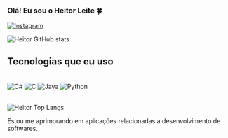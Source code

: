 
### Olá! Eu sou o Heitor Leite 🍀

[![Instagram](https://img.shields.io/badge/Instagram-E4405F?style=for-the-badge&logo=instagram&logoColor=white)](https://www.instagram.com/heitorr.lt/)

![Heitor GitHub stats](https://github-readme-stats.vercel.app/api?username=HeitorLeite&show_icons=true&theme=dark)

## Tecnologias que eu uso

<div style="display: inline_block"><br/>
<img align="center" alt="C#" src="https://img.shields.io/badge/C%23-239120?style=for-the-badge&logo=c-sharp&logoColor=white">
<img align="center" alt="C" src="https://img.shields.io/badge/C%23-239120?style=for-the-badge&logo=c-sharp&logoColor=white">
<img align="center" alt="Java" src="https://img.shields.io/badge/Java-ED8B00?style=for-the-badge&logo=openjdk&logoColor=white">
<img align="center" alt="Python" src="https://img.shields.io/badge/Python-14354C?style=for-the-badge&logo=python&logoColor=white">
</div><br/>

![Heitor Top Langs](https://github-readme-stats.vercel.app/api/top-langs/?username=HeitorLeite&layout=compact)

Estou me aprimorando em aplicações relacionadas a desenvolvimento de softwares.
